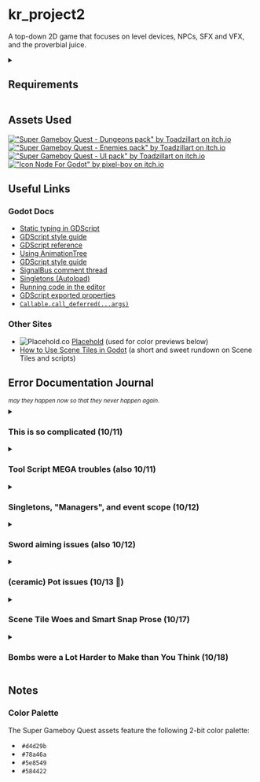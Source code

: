 <h1>kr_project2</h1>
<p>
  A top-down 2D game that focuses on level devices, NPCs, SFX and VFX, and the
  proverbial juice.
</p>

<details>
  <summary><h2>Requirements</h2></summary>
  <ul>
    <li>3 level devices (doors, ladder, spring)</li>
    <ul>
      <li>At least one must communicate with the game singleton</li>
    </ul>
    <li>
      1 collectible that is used to control access to other parts of the level
    </li>
    <ul>
      <li>Ammo, keys, gems</li>
    </ul>
    <li>
      Playable character (use Godot's build in script to start if making a
      platformer)
    </li>
    <li>2 levels minimum</li>
    <li>1 start screen</li>
    <li>2 NPCs (enemies or friendly) that reacts to the player</li>
    <li>4 relevant sound effects / audio</li>
    <li>Complete graphics - level, enemies, background, interactables</li>
    <li>Polish / juice</li>
  </ul>
  <sup
    ><i
      >Adapted from
      <a
        href="https://bsu.instructure.com/courses/177112/pages/project-2"
        target="_blank"
        >Project 2 Description</a
      >
      on Canvas.</i
    ></sup
  >
</details>

<h2>Assets Used</h2>
<a href="https://toadzillart.itch.io/dungeons-pack" target="_blank">
  <img
    src="https://img.itch.zone/aW1nLzE1MzE3ODYxLmdpZg==/original/R9Cmel.gif"
    alt='"Super Gameboy Quest - Dungeons pack" by Toadzillart on itch.io'
    height="160px"
  />
</a>
<a href="https://toadzillart.itch.io/Monster-pack" target="_blank">
  <img
    src="https://img.itch.zone/aW1nLzE1MzE3ODc0LmdpZg==/original/ZywAS6.gif"
    alt='"Super Gameboy Quest - Enemies pack" by Toadzillart on itch.io'
    height="160px"
  />
</a>
<a href="https://toadzillart.itch.io/ui-pack" target="_blank">
  <img
    src="https://img.itch.zone/aW1nLzE1MzE3ODgwLmdpZg==/original/KsyOhU.gif"
    alt='"Super Gameboy Quest - UI pack" by Toadzillart on itch.io'
    height="160px"
  />
</a>
<a href="https://pixel-boy.itch.io/icon-godot-node" target="_blank">
  <img
    src="https://img.itch.zone/aW1nLzE3MTM0MjcwLnBuZw==/315x250%23c/er89Ot.png"
    alt='"Icon Node For Godot" by pixel-boy on itch.io'
    height="160px"
  />
</a>

<h2>Useful Links</h2>
<nav>
  <h3>Godot Docs</h3>
  <ul>
    <li>
      <a
        href="https://docs.godotengine.org/en/stable/tutorials/scripting/gdscript/static_typing.html#how-to-use-static-typing"
        target="_blank"
        >Static typing in GDScript</a
      >
    </li>
    <li>
      <a
        href="https://docs.godotengine.org/en/stable/tutorials/scripting/gdscript/gdscript_styleguide.html"
        target="_blank"
        >GDScript style guide</a
      >
    </li>
    <li>
      <a
        href="https://docs.godotengine.org/en/stable/tutorials/scripting/gdscript/gdscript_basics.html"
        target="_blank"
        >GDScript reference</a
      >
    </li>
    <li>
      <a
        href="https://docs.godotengine.org/en/latest/tutorials/animation/animation_tree.html"
        target="_blank"
        >Using AnimationTree</a
      >
    </li>
    <li>
      <a
        href="https://docs.godotengine.org/en/stable/tutorials/scripting/gdscript/gdscript_styleguide.html"
        target="_blank"
        >GDScript style guide</a
      >
    </li>
    <li>
      <a
        href="https://github.com/godotengine/godot-docs-user-notes/discussions/5#discussioncomment-8124099"
        target="_blank"
        >SignalBus comment thread</a
      >
    </li>
    <li>
      <a
        href="https://docs.godotengine.org/en/stable/tutorials/scripting/singletons_autoload.html"
        target="_blank"
        >Singletons (Autoload)</a
      >
    </li>
    <li>
      <a
        href="https://docs.godotengine.org/en/stable/tutorials/plugins/running_code_in_the_editor.html"
        target="_blank"
        >Running code in the editor</a
      >
    </li>
    <li>
      <a
        href="https://docs.godotengine.org/en/stable/tutorials/scripting/gdscript/gdscript_exports.html"
        target="_blank"
        >GDScript exported properties</a
      >
    </li>
    <li>
      <a
        href="https://docs.godotengine.org/en/stable/classes/class_callable.html#class-callable-method-call-deferred"
        target="_blank"
        ><code>Callable.call_deferred(...args)</code></a
      >
    </li>
  </ul>
  <h3>Other Sites</h3>
  <ul>
    <li>
      <img src="https://placehold.co/15x15?text=P" alt="Placehold.co">
      <a href="https://placehold.co">Placehold</a> (used for color previews
      below)
    </li>
    <li>
      <a href="https://www.youtube.com/watch?v=H_qn6A_RIFE"
        >How to Use Scene Tiles in Godot</a
      >
      (a short and sweet rundown on Scene Tiles and scripts)
    </li>
  </ul>
</nav>

<h2>Error Documentation Journal</h2>
<sup><i>may they happen now so that they never happen again.</i></sup>

<details>
  <summary>
    <h3>This is so complicated (10/11)</h3>
  </summary>
  <p>
    Usually when I crack open some code for an assignment--or even for a lab in
    here--I can breeze through it without much trouble.
  </p>

  <p>
    But trying to make a whole game like this? It's so hard to find a good way
    to write this code. I was about to make subclasses of a
    <code>PickupItem</code> where the scripts only contained class names. How on
    earth did my line of reasoning get to <i>that?</i>
  </p>
</details>

<details>
  <summary>
    <h3>Tool Script MEGA troubles (also 10/11)</h3>
  </summary>
  <p>
    Dr. Faas, if you're reading this, you might remember my
    <a
      href="https://discord.com/channels/829049561867485203/829049561867485206/1426747719883690065"
      >spiel</a
    >
    on Discord.
  </p>
</details>

<details>
  <summary>
    <h3>Singletons, "Managers", and event scope (10/12)</h3>
  </summary>
  <p>
    I spent a lot of time figuring out how I wanted to approach the singleton
    pattern for this game. Godot features a built-in singleton system via
    "Project Settings > Globals" aka "Autoload"
  </p>
  <p>
    I went back and forth on whether to make each specialized singleton a child
    node of a higher-level GameManager class. Ultimately I decided against it.
    While asking the BSU Game Dev Discord server about putting all signals in
    one file or putting related signals into each manager. Manager. Dr.
    Gestwicki was kind enough to
    <a
      href="https://discord.com/channels/829049561867485203/829049561867485206/1426997915569623140"
      target="_blank"
      >point out</a
    >
    that the word "Manager" is meaningless. He offered, "The name 'manager'
    means 'I don't know what this does :)" Ánd, he's right. This prompted me to
    rename my singletons. Exit, <code>PickupManager</code>. Enter,
    <code>PickupEventBus</code>. ✨
  </p>
</details>

<details>
  <summary>
    <h3>Sword aiming issues (also 10/12)</h3>
  </summary>
  <p>
    I wasn't very good at trig. So. Radians threw me for a loop even when
    converting to/from degrees. I tried multiple times for the sword to swing at
    an angle perpendicular to the mouse position, but it was horribly
    inconsistent.
  </p>
  <p>
    I eventually decided for the sword to swing in the last axis movement
    direction. This vector is only updated if the player is actively moving at
    the time of the check.
  </p>
</details>

<details>
  <summary>
    <h3>(ceramic) Pot issues (10/13 🎂)</h3>
  </summary>
  <p>
    Remember that issue I had where I needed to defer the call to change the
    pickup's animation in accordance with a change of type......
  </p>
  <p>
    Yeah it was really hard to get the pot to spawn it because once again the
    pot made the pickup try to change its type before the whole thing had
    loaded. Rahhhh.
  </p>
  <p>I eventually figured it out, though.</p>
</details>

<details>
  <summary>
    <h3>Scene Tile Woes and Smart Snap Prose (10/17)</h3>
  </summary>
  <p>
    I was VERY excited to turn my pot into a scene tile. It was gonna be so
    easy. I click, I click, boom, pot. HOWEVER...
  </p>
  <p>
    Apparently, if a scene tile has export variables, they cannot be accessed
    when the scene is placed as a tile. For something like floor spikes which
    are generally self-contained, this is fine. For the pots, on the other hand,
    they are completely reliant on editable drops. A dealbreaker.
  </p>
  <p>
    Fortunately, smart snap exists. You know how, as you move elements in a
    slide on PowerPoint, those orange lines will snap your element to align with
    the top, bottom, or middle of other elements? That's what smart snap does.
    Generally, it makes lining up hand-placed scenes with their tile friends
    much easier.
  </p>
  <p>
    This pot, despite looking perfectly like a tile....is entirely separate.
    Yay.
    <img
      src="README/snapped_pot.png"
      alt="scene with a pot lined up with a tile"
      height="250px"
    />
  </p>
</details>

<details>
  <summary>
    <h3>Bombs were a Lot Harder to Make than You Think (10/18)</h3>
  </summary>
  <p>
    Okay. So. you place a bomb. The fuse burns for a couple seconds. The bomb
    explodes. What next?
  </p>
  <p>
    Naturally, the bomb explodes and notifies the <code>TileEventBus</code>,
    "hey, I just exploded these tiles." This is very similar to the logic used
    for the sword swinging at objects. Easy enough.
  </p>
  <p>The catch.</p>
  <ul>
    <li>
      The bomb can't <code>queue_free()</code> itself to soon or it won't get a
      chance to announce which tiles it exploded.
    </li>
    <li>
      The bomb can't trust the <code>TileEventBus</code> to
      <code>queue_free()</code> it. For some really weird reason, after the
      first bomb explodes it gets unreliable, and each bomb added to the scene
      before the previous is freed causes massive delays in the
      <code>TileEventBus</code> whether the bomb announced any tiles or not. And
      heaven forbid the bombs try to blow up the other bombs.
    </li>
  </ul>
  <p>
    Eventually I decided on a second timer on the bomb. The bomb hides itself,
    activates its hurtbox, hangs around long enough to play the explosion sound,
    and finally <code>queue_free()</code>s itself. PHEW.
  </p>
  <p>
    <sup><i>
      As a side note, I was going to make explosion particles, but it was too
      hard to try to fit them to the aesthetic. I settled for a neat red
      fade-in that intensifies the closer the bomb gets to exploding. I'm
      proud of that one.
    </i></sup>
  </p>
</details>

<h2>Notes</h2>
<h3>Color Palette</h3>
<p>The Super Gameboy Quest assets feature the following 2-bit color palette:</p>
<ul>
  <li>
    <img src="https://placehold.co/15x15/d4d29b/d4d29b.png" alt="" />
    <code>#d4d29b</code>
  </li>
  <li>
    <img src="https://placehold.co/15x15/78a46a/78a46a.png" alt="" />
    <code>#78a46a</code>
  </li>
  <li>
    <img src="https://placehold.co/15x15/5e8549/5e8549.png" alt="" />
    <code>#5e8549</code>
  </li>
  <li>
    <img src="https://placehold.co/15x15/584422/584422.png" alt="" />
    <code>#584422</code>
  </li>
</ul>
